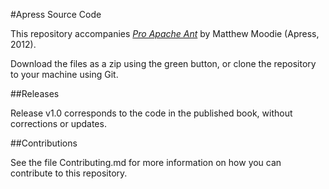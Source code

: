 #Apress Source Code

This repository accompanies [*Pro Apache Ant*](http://www.apress.com/9781430243113) by Matthew Moodie (Apress, 2012).

[comment]: #cover

Download the files as a zip using the green button, or clone the repository to your machine using Git.

##Releases

Release v1.0 corresponds to the code in the published book, without corrections or updates.

##Contributions

See the file Contributing.md for more information on how you can contribute to this repository.
